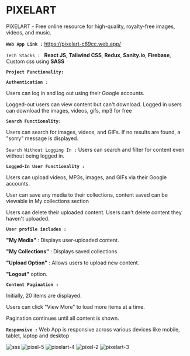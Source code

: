 # PIXELART
PIXELART -  Free online resource for high-quality, royalty-free images, videos, and music.

**`Web App Link :`** https://pixelart-c69cc.web.app/

`Tech Stacks : `
**React JS**,
**Tailwind CSS**,
**Redux**,
**Sanity.io**, 
**Firebase**,
Custom css using **SASS**

**`Project Functionality:`**

**`Authentication :`**

Users can log in and log out using their Google accounts.

Logged-out users can view content but can't download. Logged in users can download the images, videos, gifs, mp3 for free

**`Search Functionality:`**

Users can search for images, videos, and GIFs.
If no results are found, a "sorry" message is displayed.

`Search Without Logging In :`
Users can search and filter for content even without being logged in.

**`Logged-In User Functionality :`**

Users can upload videos, MP3s, images, and GIFs via their Google accounts.

User can save any media to their collections, content saved can be viewable in My collections section

Users can delete their uploaded content. Users can't delete content they haven't uploaded.

**`User profile includes :`**

**"My Media"** : Displays user-uploaded content.

**"My Collections"** : Displays saved collections.

**"Upload Option"** : Allows users to upload new content.

**"Logout"** option.

**`Content Pagination :`**

Initially, 20 items are displayed.

Users can click "View More" to load more items at a time.

Pagination continues until all content is shown.

**`Responsive :`** Web App is responsive across various devices like mobile, tablet, laptop and desktop


![sss](https://github.com/pavan-s-5/pixelart/assets/131233727/4e8d4ac8-3a4a-41a5-8abc-00a1d12d476b)
![pixel-5](https://github.com/pavan-s-5/pixelart/assets/131233727/7c59df32-e982-4dcd-8888-7c68ee56f2b7)
![pixelart-4](https://github.com/pavan-s-5/pixelart/assets/131233727/39fc9b46-7bc3-4a48-9546-75e447b4bde1)
![pixel-2](https://github.com/pavan-s-5/pixelart/assets/131233727/0493afa8-cd36-4110-bad6-feec460edd98)
![pixelart-3](https://github.com/pavan-s-5/pixelart/assets/131233727/ddeff05c-68cd-4e24-8283-cc55e01abd39)

